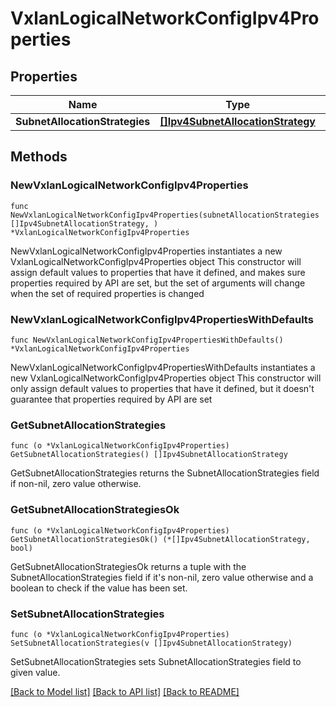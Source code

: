 # VxlanLogicalNetworkConfigIpv4Properties

## Properties

Name | Type | Description | Notes
------------ | ------------- | ------------- | -------------
**SubnetAllocationStrategies** | [**[]Ipv4SubnetAllocationStrategy**](Ipv4SubnetAllocationStrategy.md) |  | 

## Methods

### NewVxlanLogicalNetworkConfigIpv4Properties

`func NewVxlanLogicalNetworkConfigIpv4Properties(subnetAllocationStrategies []Ipv4SubnetAllocationStrategy, ) *VxlanLogicalNetworkConfigIpv4Properties`

NewVxlanLogicalNetworkConfigIpv4Properties instantiates a new VxlanLogicalNetworkConfigIpv4Properties object
This constructor will assign default values to properties that have it defined,
and makes sure properties required by API are set, but the set of arguments
will change when the set of required properties is changed

### NewVxlanLogicalNetworkConfigIpv4PropertiesWithDefaults

`func NewVxlanLogicalNetworkConfigIpv4PropertiesWithDefaults() *VxlanLogicalNetworkConfigIpv4Properties`

NewVxlanLogicalNetworkConfigIpv4PropertiesWithDefaults instantiates a new VxlanLogicalNetworkConfigIpv4Properties object
This constructor will only assign default values to properties that have it defined,
but it doesn't guarantee that properties required by API are set

### GetSubnetAllocationStrategies

`func (o *VxlanLogicalNetworkConfigIpv4Properties) GetSubnetAllocationStrategies() []Ipv4SubnetAllocationStrategy`

GetSubnetAllocationStrategies returns the SubnetAllocationStrategies field if non-nil, zero value otherwise.

### GetSubnetAllocationStrategiesOk

`func (o *VxlanLogicalNetworkConfigIpv4Properties) GetSubnetAllocationStrategiesOk() (*[]Ipv4SubnetAllocationStrategy, bool)`

GetSubnetAllocationStrategiesOk returns a tuple with the SubnetAllocationStrategies field if it's non-nil, zero value otherwise
and a boolean to check if the value has been set.

### SetSubnetAllocationStrategies

`func (o *VxlanLogicalNetworkConfigIpv4Properties) SetSubnetAllocationStrategies(v []Ipv4SubnetAllocationStrategy)`

SetSubnetAllocationStrategies sets SubnetAllocationStrategies field to given value.



[[Back to Model list]](../README.md#documentation-for-models) [[Back to API list]](../README.md#documentation-for-api-endpoints) [[Back to README]](../README.md)



